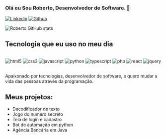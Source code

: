 ### Olá eu Sou Roberto, Desenvolvedor de Software. 👋

[![Linkedin](https://img.shields.io/badge/LinkedIn-0077B5?style=for-the-badge&logo=linkedin&logoColor=white)](https://www.linkedin.com/in/roberto-carlos-oliveira/)
[![Github](https://img.shields.io/badge/GitHub-100000?style=for-the-badge&logo=github&logoColor=white)](https://github.com/roberto78jp)


![Roberto GitHub stats](https://github-readme-stats.vercel.app/api?username=roberto78jp&_icons=true&theme=dracula)


## Tecnologia que eu uso no meu dia 

<div styls="display: inline_block"><br/>
<img aling="center" alt="html5" src="https://img.shields.io/badge/HTML5-E34F26?style=for-the-badge&logo=html5&logoColor=white" />
<img aling="center" alt="css3" src="https://img.shields.io/badge/CSS3-1572B6?style=for-the-badge&logo=css3&logoColor=white" />
<img aling="center" alt="javascript" src="https://img.shields.io/badge/JavaScript-323330?style=for-the-badge&logo=javascript&logoColor=F7DF1E" />
<img aling="center" alt="python" src="https://img.shields.io/badge/Python-14354C?style=for-the-badge&logo=python&logoColor=white" />
<img aling="center" alt="typescript" src="https://img.shields.io/badge/TypeScript-007ACC?style=for-the-badge&logo=typescript&logoColor=white" />
<img aling="center" alt="php" src="https://img.shields.io/badge/PHP-777BB4?style=for-the-badge&logo=php&logoColor=white" />
<img aling="center" alt="react" src="https://img.shields.io/badge/React-20232A?style=for-the-badge&logo=react&logoColor=61DAFB" />
<img aling="center" alt="jquery" src="https://img.shields.io/badge/jQuery-0769AD?style=for-the-badge&logo=jquery&logoColor=white" />
</div><br/>

Apaixonado por tecnologias, desenvolvedor de software, e quero mudar a vida das pessoas através da programação.

## Meus projetos:

- Decodificador de texto
- Jogo do numero secréto
- Tela de login e cadastro
- Bot de automação em python
- Agência Bancária em Java

